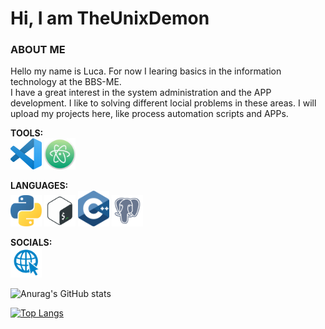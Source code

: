 # Hi, I am TheUnixDemon

### ABOUT ME

<p>
Hello my name is Luca. For now I learing basics in the information technology at the BBS-ME.<br>
I have a great interest in the system administration and the APP development. I like to solving different locial problems in these areas. I will upload my projects here, like process automation scripts and APPs.
</p>

**TOOLS:** <br>
<img src="img/vs_code.png" alt="VS Code" width="50"/>
<img src="img/atom-logo.png" alt="Atom" width="50"/>

**LANGUAGES:** <br>
<img src="img/python-logo.png" alt="Python" width="50"/>
<img src="img/shell.png" alt="ShellScript" width="50"/>
<img src="img/c-logo.png" alt="C++" width="50"/>
<img src="img/postgresql-inc-logo.png" alt="PostgreSQL/SQL" width="50"/>

**SOCIALS:** <br>
<a href="mailto:luca.henschel@bbs-me.org" rel="test"><img src="img/web.png" width="50" /></a>

![Anurag's GitHub stats](https://github-readme-stats.vercel.app/api?username=TheUnixDemon&show_icons=true&theme=dark)

[![Top Langs](https://github-readme-stats.vercel.app/api/top-langs/?username=TheUnixDemon&layout=compact)](https://github.com/anuraghazra/github-readme-stats)

<!-- https://brandslogos.com/ -->
